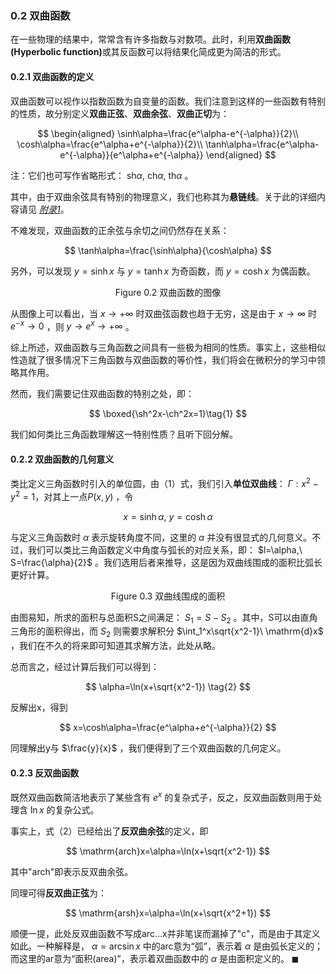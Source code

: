 ### 0.2 双曲函数

在一些物理的结果中，常常含有许多指数与对数项。此时，利用<strong>双曲函数(Hyperbolic function)</strong>或其反函数可以将结果化简成更为简洁的形式。

#### 0.2.1 双曲函数的定义
双曲函数可以视作以指数函数为自变量的函数。我们注意到这样的一些函数有特别的性质，故分别定义**双曲正弦**、**双曲余弦**、**双曲正切**为：

$$
\begin{aligned}
\sinh\alpha=\frac{e^\alpha-e^{-\alpha}}{2}\\
\cosh\alpha=\frac{e^\alpha+e^{-\alpha}}{2}\\
\tanh\alpha=\frac{e^\alpha-e^{-\alpha}}{e^\alpha+e^{-\alpha}}
\end{aligned}
$$

注：它们也可写作省略形式： $\mathrm{sh}\alpha,\ \mathrm{ch}\alpha,\ \mathrm{th}\alpha$ 。

其中，由于双曲余弦具有特别的物理意义，我们也称其为**悬链线**。关于此的详细内容请见 *[附录1](附录1的链接)*。

不难发现，双曲函数的正余弦与余切之间仍然存在关系：

$$
\tanh\alpha=\frac{\sinh\alpha}{\cosh\alpha}
$$

另外，可以发现 $y=\sinh x$ 与 $y=\tanh x$ 为奇函数，而 $y=\cosh x$ 为偶函数。

<center>Figure 0.2 双曲函数的图像</center>

从图像上可以看出，当 $x\to+\infty$ 时双曲弦函数也趋于无穷，这是由于 $x\to\infty$ 时 $e^{-x}\to0$ ，则 $y\to e^x\to+\infty$ 。

综上所述，双曲函数与三角函数之间具有一些极为相同的性质。事实上，这些相似性造就了很多情况下三角函数与双曲函数的等价性，我们将会在微积分的学习中领略其作用。

然而，我们需要记住双曲函数的特别之处，即：

$$
\boxed{\sh^2x-\ch^2x=1}\tag{1}
$$

我们如何类比三角函数理解这一特别性质？且听下回分解。

#### 0.2.2 双曲函数的几何意义

类比定义三角函数时引入的单位圆，由（1）式，我们引入**单位双曲线**： $\Gamma:x^2-y^2=1$，对其上一点$P(x,y)$ ，令

$$
x=\sinh\alpha,\ y=\cosh\alpha
$$

与定义三角函数时 $\alpha$ 表示旋转角度不同，这里的 $\alpha$ 并没有很显式的几何意义。不过，我们可以类比三角函数定义中角度与弧长的对应关系，即： $l=\alpha,\ S=\frac{\alpha}{2}$ 。我们选用后者来推导，这是因为双曲线围成的面积比弧长更好计算。

<center>Figure 0.3 双曲线围成的面积</center>

由图易知，所求的面积与总面积S之间满足： $S_1=S-S_2$ 。其中，S可以由直角三角形的面积得出，而 $S_2$ 则需要求解积分 $\int_1^x\sqrt{x^2-1}\ \mathrm{d}x$ ，我们在不久的将来即可知道其求解方法，此处从略。

总而言之，经过计算后我们可以得到：

$$
\alpha=\ln(x+\sqrt{x^2-1}) \tag{2}
$$

反解出x，得到

$$
x=\cosh\alpha=\frac{e^\alpha+e^{-\alpha}}{2}
$$

同理解出y与 $\frac{y}{x}$ ，我们便得到了三个双曲函数的几何定义。

#### 0.2.3 反双曲函数

既然双曲函数简洁地表示了某些含有 $e^x$ 的复杂式子，反之，反双曲函数则用于处理含 $\ln x$ 的复杂公式。

事实上，式（2）已经给出了**反双曲余弦**的定义，即

$$
\mathrm{arch}x=\alpha=\ln(x+\sqrt{x^2-1})
$$

其中"arch"即表示反双曲余弦。

同理可得**反双曲正弦**为：

$$
\mathrm{arsh}x=\alpha=\ln(x+\sqrt{x^2+1})
$$

顺便一提，此处反双曲函数不写成arc...x并非笔误而漏掉了"c"，而是由于其定义如此。一种解释是， $\alpha=\arcsin x$ 中的arc意为“弧”，表示着 $\alpha$ 是由弧长定义的；而这里的ar意为“面积(area)”，表示着双曲函数中的 $\alpha$ 是由面积定义的。 $\blacksquare$
